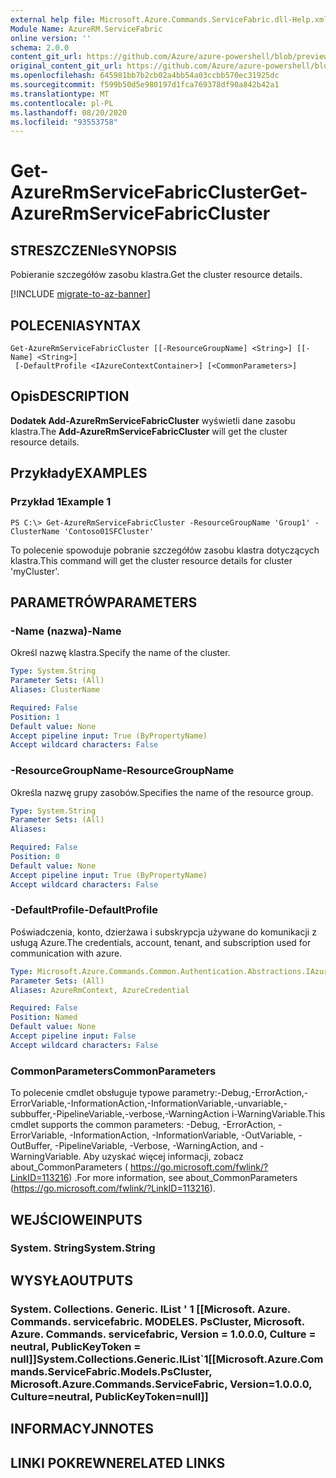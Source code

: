 ```yaml
---
external help file: Microsoft.Azure.Commands.ServiceFabric.dll-Help.xml
Module Name: AzureRM.ServiceFabric
online version: ''
schema: 2.0.0
content_git_url: https://github.com/Azure/azure-powershell/blob/preview/src/ResourceManager/ServiceFabric/Commands.ServiceFabric/help/Get-AzureRmServiceFabricCluster.md
original_content_git_url: https://github.com/Azure/azure-powershell/blob/preview/src/ResourceManager/ServiceFabric/Commands.ServiceFabric/help/Get-AzureRmServiceFabricCluster.md
ms.openlocfilehash: 645981bb7b2cb02a4bb54a03ccbb570ec31925dc
ms.sourcegitcommit: f599b50d5e980197d1fca769378df90a842b42a1
ms.translationtype: MT
ms.contentlocale: pl-PL
ms.lasthandoff: 08/20/2020
ms.locfileid: "93553758"
---
```

# <span data-ttu-id="e4d31-101">Get-AzureRmServiceFabricCluster</span><span class="sxs-lookup"><span data-stu-id="e4d31-101">Get-AzureRmServiceFabricCluster</span></span>

## <span data-ttu-id="e4d31-102">STRESZCZENIe</span><span class="sxs-lookup"><span data-stu-id="e4d31-102">SYNOPSIS</span></span>
<span data-ttu-id="e4d31-103">Pobieranie szczegółów zasobu klastra.</span><span class="sxs-lookup"><span data-stu-id="e4d31-103">Get the cluster resource details.</span></span>

[!INCLUDE [migrate-to-az-banner](../../includes/migrate-to-az-banner.md)]

## <span data-ttu-id="e4d31-104">POLECENIA</span><span class="sxs-lookup"><span data-stu-id="e4d31-104">SYNTAX</span></span>

```
Get-AzureRmServiceFabricCluster [[-ResourceGroupName] <String>] [[-Name] <String>]
 [-DefaultProfile <IAzureContextContainer>] [<CommonParameters>]
```

## <span data-ttu-id="e4d31-105">Opis</span><span class="sxs-lookup"><span data-stu-id="e4d31-105">DESCRIPTION</span></span>
<span data-ttu-id="e4d31-106">**Dodatek Add-AzureRmServiceFabricCluster** wyświetli dane zasobu klastra.</span><span class="sxs-lookup"><span data-stu-id="e4d31-106">The **Add-AzureRmServiceFabricCluster** will get the cluster resource details.</span></span>

## <span data-ttu-id="e4d31-107">Przykłady</span><span class="sxs-lookup"><span data-stu-id="e4d31-107">EXAMPLES</span></span>

### <span data-ttu-id="e4d31-108">Przykład 1</span><span class="sxs-lookup"><span data-stu-id="e4d31-108">Example 1</span></span>
```
PS C:\> Get-AzureRmServiceFabricCluster -ResourceGroupName 'Group1' -ClusterName 'Contoso01SFCluster'
```

<span data-ttu-id="e4d31-109">To polecenie spowoduje pobranie szczegółów zasobu klastra dotyczących klastra.</span><span class="sxs-lookup"><span data-stu-id="e4d31-109">This command will get the cluster resource details for cluster 'myCluster'.</span></span>

## <span data-ttu-id="e4d31-110">PARAMETRÓW</span><span class="sxs-lookup"><span data-stu-id="e4d31-110">PARAMETERS</span></span>

### <span data-ttu-id="e4d31-111">-Name (nazwa)</span><span class="sxs-lookup"><span data-stu-id="e4d31-111">-Name</span></span>
<span data-ttu-id="e4d31-112">Określ nazwę klastra.</span><span class="sxs-lookup"><span data-stu-id="e4d31-112">Specify the name of the cluster.</span></span>

```yaml
Type: System.String
Parameter Sets: (All)
Aliases: ClusterName

Required: False
Position: 1
Default value: None
Accept pipeline input: True (ByPropertyName)
Accept wildcard characters: False
```

### <span data-ttu-id="e4d31-113">-ResourceGroupName</span><span class="sxs-lookup"><span data-stu-id="e4d31-113">-ResourceGroupName</span></span>
<span data-ttu-id="e4d31-114">Określa nazwę grupy zasobów.</span><span class="sxs-lookup"><span data-stu-id="e4d31-114">Specifies the name of the resource group.</span></span>

```yaml
Type: System.String
Parameter Sets: (All)
Aliases: 

Required: False
Position: 0
Default value: None
Accept pipeline input: True (ByPropertyName)
Accept wildcard characters: False
```

### <span data-ttu-id="e4d31-115">-DefaultProfile</span><span class="sxs-lookup"><span data-stu-id="e4d31-115">-DefaultProfile</span></span>
<span data-ttu-id="e4d31-116">Poświadczenia, konto, dzierżawa i subskrypcja używane do komunikacji z usługą Azure.</span><span class="sxs-lookup"><span data-stu-id="e4d31-116">The credentials, account, tenant, and subscription used for communication with azure.</span></span>

```yaml
Type: Microsoft.Azure.Commands.Common.Authentication.Abstractions.IAzureContextContainer
Parameter Sets: (All)
Aliases: AzureRmContext, AzureCredential

Required: False
Position: Named
Default value: None
Accept pipeline input: False
Accept wildcard characters: False
```

### <span data-ttu-id="e4d31-117">CommonParameters</span><span class="sxs-lookup"><span data-stu-id="e4d31-117">CommonParameters</span></span>
<span data-ttu-id="e4d31-118">To polecenie cmdlet obsługuje typowe parametry:-Debug,-ErrorAction,-ErrorVariable,-InformationAction,-InformationVariable,-unvariable,-subbuffer,-PipelineVariable,-verbose,-WarningAction i-WarningVariable.</span><span class="sxs-lookup"><span data-stu-id="e4d31-118">This cmdlet supports the common parameters: -Debug, -ErrorAction, -ErrorVariable, -InformationAction, -InformationVariable, -OutVariable, -OutBuffer, -PipelineVariable, -Verbose, -WarningAction, and -WarningVariable.</span></span> <span data-ttu-id="e4d31-119">Aby uzyskać więcej informacji, zobacz about_CommonParameters ( https://go.microsoft.com/fwlink/?LinkID=113216) .</span><span class="sxs-lookup"><span data-stu-id="e4d31-119">For more information, see about_CommonParameters (https://go.microsoft.com/fwlink/?LinkID=113216).</span></span>

## <span data-ttu-id="e4d31-120">WEJŚCIOWE</span><span class="sxs-lookup"><span data-stu-id="e4d31-120">INPUTS</span></span>

### <span data-ttu-id="e4d31-121">System. String</span><span class="sxs-lookup"><span data-stu-id="e4d31-121">System.String</span></span>

## <span data-ttu-id="e4d31-122">WYSYŁA</span><span class="sxs-lookup"><span data-stu-id="e4d31-122">OUTPUTS</span></span>

### <span data-ttu-id="e4d31-123">System. Collections. Generic. IList ' 1 [[Microsoft. Azure. Commands. servicefabric. MODELES. PsCluster, Microsoft. Azure. Commands. servicefabric, Version = 1.0.0.0, Culture = neutral, PublicKeyToken = null]]</span><span class="sxs-lookup"><span data-stu-id="e4d31-123">System.Collections.Generic.IList\`1[[Microsoft.Azure.Commands.ServiceFabric.Models.PsCluster, Microsoft.Azure.Commands.ServiceFabric, Version=1.0.0.0, Culture=neutral, PublicKeyToken=null]]</span></span>

## <span data-ttu-id="e4d31-124">INFORMACYJN</span><span class="sxs-lookup"><span data-stu-id="e4d31-124">NOTES</span></span>

## <span data-ttu-id="e4d31-125">LINKI POKREWNE</span><span class="sxs-lookup"><span data-stu-id="e4d31-125">RELATED LINKS</span></span>

